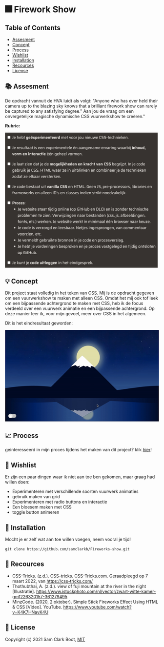 # :fireworks: Firework Show 

## Table of Contents 
* [Assesment](https://github.com/samclarkb/Fireworks-show#books-assessment)
* [Concept](https://github.com/samclarkb/Fireworks-show#bulb-concept)
* [Process](https://github.com/samclarkb/Fireworks-show#chart_with_upwards_trend-process)
* [Wishlist](https://github.com/samclarkb/Fireworks-show#memo-wishlist)
* [Installation](https://github.com/samclarkb/Fireworks-show#wrench-installation)
* [Recources](https://github.com/samclarkb/Fireworks-show#mag_right-recources)
* [License](https://github.com/samclarkb/Fireworks-show#bookmark-license)

## :books: Assesment 
De opdracht vannuit de HVA luidt als volgt: "Anyone who has ever held their camera up to the blazing sky knows that a brilliant firework show can rarely be captured to any satisfying degree." Aan jou de vraag om een onvergetelijke magische dynamische CSS vuurwerkshow te creëren."

**Rubric:** 

<img src="https://github.com/samclarkb/Fireworks-show/blob/main/images/rubricCSS.png" width="500">

## :bulb: Concept
Dit project staat volledig in het teken van CSS. Mij is de opdracht gegeven om een vuurwerkshow te maken met alleen CSS. Omdat het mij ook tof leek om een bijpassende achtergrond te maken met CSS, heb ik de focus verdeeld over een vuurwerk animatie en een bijpassende achtergrond. Op deze manier leer ik, voor mijn gevoel, meer over CSS in het algemeen.

Dit is het eindresultaat geworden:

<img src="https://github.com/samclarkb/Fireworks-show/blob/main/images/gifVuurwerk.gif" width="800">


## :chart_with_upwards_trend: Process

geinteresseerd in mijn proces tijdens het maken van dit project? klik [hier](https://github.com/samclarkb/Fireworks-show/wiki/Proces)!

## :memo: Wishlist
Er zijn een paar dingen waar ik niet aan toe ben gekomen, maar graag had willen doen:
* Experimenteren met verschillende soorten vuurwerk animaties
* gebruik maken van grid
* Experimenteren met radio buttons en interactie
* Een bloesem maken met CSS
* toggle button animeren

## :wrench: Installation

Mocht je er zelf wat aan toe willen voegen, neem vooral je tijd! 

``` git clone https://github.com/samclarkb/Fireworks-show.git ```


## :mag_right: Recources 
- CSS-Tricks. (z.d.). CSS-tricks. CSS-Tricks.com. Geraadpleegd op 7 maart 2022, van https://css-tricks.com/
- Thothubthai, A. (z.d.). view of fuji mountain at the river in the night [Illustratie]. https://www.istockphoto.com/nl/vector/zwart-witte-kamer-gm1226320157-361279495
- MinzCode. (2020, 2 oktober). Simple Stick Fireworks Effect Using HTML & CSS [Video]. YouTube. https://www.youtube.com/watch?v=K4K7HNavK4U

## :bookmark: License 
Copyright (c) 2021 Sam Clark Boot, [MIT](https://github.com/samclarkb/Fireworks-show/blob/main/LICENSE)


